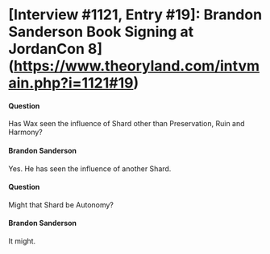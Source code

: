 # [Interview #1121, Entry #19]: Brandon Sanderson Book Signing at JordanCon 8](https://www.theoryland.com/intvmain.php?i=1121#19)

#### Question

Has Wax seen the influence of Shard other than Preservation, Ruin and Harmony?

#### Brandon Sanderson

Yes. He has seen the influence of another Shard.

#### Question

Might that Shard be Autonomy?

#### Brandon Sanderson

It might.

